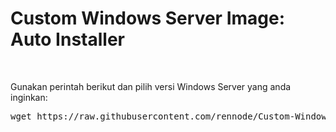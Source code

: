 <h1>Custom Windows Server Image: Auto Installer</h1>
<div class="Box-sc-g0xbh4-0 bJMeLZ js-snippet-clipboard-copy-unpositioned" data-hpc="true">
<article class="markdown-body entry-content container-lg">
<div class="markdown-heading" dir="auto">&nbsp;</div>
<p dir="auto">Gunakan perintah berikut dan pilih versi Windows Server yang anda inginkan:</p>
<div class="highlight highlight-source-shell notranslate position-relative overflow-auto" dir="auto">
<pre>wget https://raw.githubusercontent.com/rennode/Custom-Windows-Server-Image/main/windows-server-autoinstaller.sh &amp;&amp; chmod +x windows-server-autoinstaller.sh &amp;&amp; ./windows-server-autoinstaller.sh</pre>
<div class="zeroclipboard-container">&nbsp;</div>
</div>
<div class="highlight highlight-source-shell notranslate position-relative overflow-auto" dir="auto">
<div class="zeroclipboard-container">&nbsp;</div>
</div>
</article>
</div>
